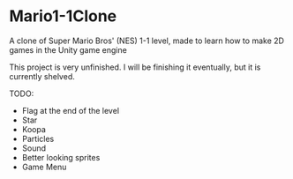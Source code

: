 # Mario1-1Clone

A clone of Super Mario Bros' (NES) 1-1 level, made to learn how to make 2D games in the Unity game engine

This project is very unfinished. I will be finishing it eventually, but it is currently shelved.

TODO:
- Flag at the end of the level
- Star
- Koopa
- Particles
- Sound
- Better looking sprites
- Game Menu
